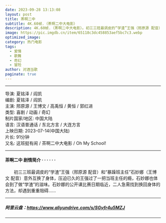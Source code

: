 ```yaml
---
date: 2023-09-28 13:13:08
layout: post
title: 茶啊二中
subtitle: 4K.60帧.（茶啊二中大电影）
description: 4K.60帧.（茶啊二中大电影）。初三三班最调皮的“学渣”王强（邢原源 配音）和“暴躁班主任”石妙娜（王博文 配音）意外互换了身体，压迫已久的王强过了一把当班主任的瘾，石妙娜也体会到了做“学渣”的滋味...
image: https://pic.imgdb.cn/item/65118c3dc458853aef5bc7c3.webp
optimized_image: 
category: 热门电影
tags:
  - 爱情
  - 歌舞
  - 奇幻
  - 冒险
author: 对酒当歌
paginate: true
---
```


---

导演: 夏铭泽 / 阎凯  
编剧: 夏铭泽 / 阎凯  
主演: 邢原源 / 王博文 / 高禹恒 / 黄恒 / 郭红进  
类型: 喜剧 / 动画 / 奇幻  
制片国家/地区: 中国大陆  
语言: 汉语普通话 / 东北方言 / 大连方言  
上映日期: 2023-07-14(中国大陆)  
片长: 91分钟  
又名: 这班挺有闹 / 茶啊二中大电影 / Oh My School!  

---

#### 茶啊二中 剧情简介 · · · · · ·

　　初三三班最调皮的“学渣”王强（邢原源 配音）和“暴躁班主任”石妙娜（王博文 配音）意外互换了身体，压迫已久的王强过了一把当班主任的瘾，石妙娜也体会到了做“学渣”的滋味。石妙娜的公开课比赛日期临近，二人急需找到换回身体的方法，却遇到重重阻碍……

---

##### 阿里云盘：<https://www.aliyundrive.com/s/SGvfr4u5MZJ>

---
